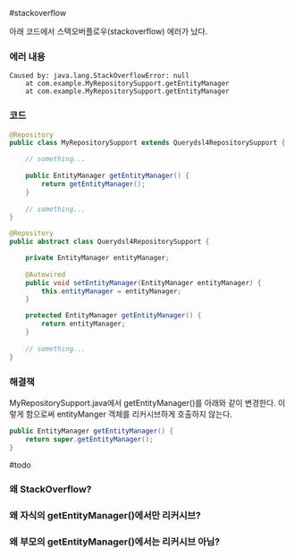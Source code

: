 #stackoverflow

아래 코드에서 스택오버플로우(stackoverflow) 에러가 났다.

### 에러 내용

```
Caused by: java.lang.StackOverflowError: null 
	at com.example.MyRepositorySupport.getEntityManager
	at com.example.MyRepositorySupport.getEntityManager
```

### 코드 

```java
@Repository
public class MyRepositorySupport extends Querydsl4RepositorySupport { 

	// something...
	 
	public EntityManager getEntityManager() { 
		return getEntityManager(); 
	} 
	
	// something...
}

@Repository
public abstract class Querydsl4RepositorySupport {

	private EntityManager entityManager; 
	
	@Autowired 
	public void setEntityManager(EntityManager entityManager) {
		this.entityManager = entityManager; 
	}

	protected EntityManager getEntityManager() {  
	    return entityManager;  
	}
	
	// something...
}
```

### 해결책

MyRepositorySupport.java에서 getEntityManager()를 아래와 같이 변경한다. 이렇게 함으로써 entityManger 객체를 리커시브하게 호출하지 않는다.

```java
public EntityManager getEntityManager() { 
	return super.getEntityManager(); 
} 
```

#todo
### 왜 StackOverflow?

### 왜 자식의 getEntityManager()에서만 리커시브?

### 왜 부모의 getEntityManager()에서는 리커시브 아님?

